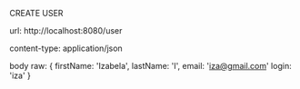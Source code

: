 CREATE USER

url:
http://localhost:8080/user

content-type:
application/json

body raw:
{
    firstName: 'Izabela',
    lastName: 'I',
    email: 'iza@gmail.com'
    login: 'iza'
}
